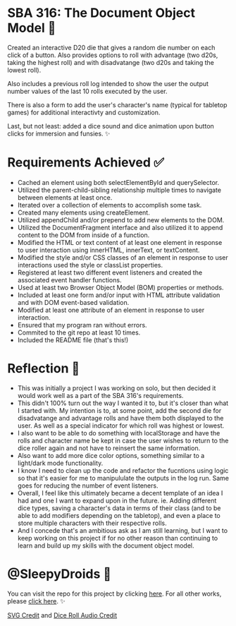 
# SBA 316: The Document Object Model 💾

Created an interactive D20 die that gives a random die number on each click of a button. Also provides options to roll with advantage (two d20s, taking the highest roll) and with disadvatange (two d20s and taking the lowest roll).

Also includes a previous roll log intended to show the user the output number values of the last 10 rolls executed by the user. 

There is also a form to add the user's character's name (typical for tabletop games) for additional interactivty and customization.

Last, but not least: added a dice sound and dice animation upon button clicks for immersion and funsies. ✨

# Requirements Achieved ✅

- Cached an element using both selectElementById and querySelector.
- Utilized the parent-child-sibling relationship multiple times to navigate between elements at least once.
- Iterated over a collection of elements to accomplish some task.  
- Created many elements using createElement.
- Utilized appendChild and/or prepend to add new elements to the DOM. 
- Utilized the DocumentFragment interface and also utilized it to append content to the DOM from inside of a function. 
- Modified the HTML or text content of at least one element in response to user interaction using innerHTML, innerText, or textContent.
- Modified the style and/or CSS classes of an element in response to user interactions used the style or classList properties. 
- Registered at least two different event listeners and created the associated event handler functions.
- Used at least two Browser Object Model (BOM) properties or methods. 
- Included at least one form and/or input with HTML attribute validation and with DOM event-based validation. 
- Modified at least one attribute of an element in response to user interaction. 
- Ensured that my program ran without errors. 
- Commited to the git repo at least 10 times.
- Included the README file (that's this!)

# Reflection 💭

- This was initially a project I was working on solo, but then decided it would work well as a part of the SBA 316's requirements. 
- This didn't 100% turn out the way I wanted it to, but it's closer than what I started with. My intention is to, at some point, add the second die for disadvatange and advantage rolls and have them both displayed to the user. As well as a special indicator for which roll was highest or lowest. 
- I also want to be able to do something with localStorage and have the rolls and character name be kept in case the user wishes to return to the dice roller again and not have to reinsert the same information. 
- Also want to add more dice color options, something similar to a light/dark mode functionality. 
- I know I need to clean up the code and refactor the fucntions using logic so that it's easier for me to manipululate the outputs in the log run. Same goes for reducing the number of event listeners. 
- Overall, I feel like this ultimately became a decent template of an idea I had and one I want to expand upon in the future. ie. Adding different dice types, saving a character's data in terms of their class (and to be able to add modifiers depending on the tabletop), and even a place to store multiple characters with their respective rolls. 
- And I concede that's an ambitious ask as I am still learning, but I want to keep working on this project if for no other reason than continuing to learn and build up my skills with the document object model. 

# @SleepyDroids 🤖

You can visit the repo for this project by clicking [here](https://github.com/SleepyDroids/316_SBA_DOM). For all other works, please [click here](https://github.com/SleepyDroids). ✨

[SVG Credit](https://freesvg.org/20-sided-dice) and [Dice Roll Audio Credit](https://elevenlabs.io/sound-effects/dice-roll)  


